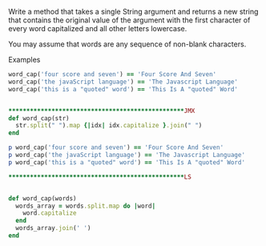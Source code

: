 Write a method that takes a single String argument and returns a new string that contains the original value of the argument with the first character of every word capitalized and all other letters lowercase.

You may assume that words are any sequence of non-blank characters.

Examples
```ruby
word_cap('four score and seven') == 'Four Score And Seven'
word_cap('the javaScript language') == 'The Javascript Language'
word_cap('this is a "quoted" word') == 'This Is A "quoted" Word'


*************************************************JMX
def word_cap(str)
  str.split(" ").map {|idx| idx.capitalize }.join(" ")
end

p word_cap('four score and seven') == 'Four Score And Seven'
p word_cap('the javaScript language') == 'The Javascript Language'
p word_cap('this is a "quoted" word') == 'This Is A "quoted" Word'

*************************************************LS 


def word_cap(words)
  words_array = words.split.map do |word|
    word.capitalize
  end
  words_array.join(' ')
end


```